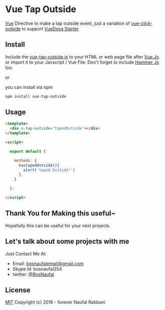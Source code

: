 # Vue Tap Outside
[Vue](http://vuejs.org) Directive to make a tap outside event, just a variation of [vue-click-outside](https://github.com/BosNaufal/vue-click-outside) to support [VueDova Starter](https://github.com/BosNaufal/vuedova-starter)


## Install
Include the [vue-tap-outside.js](./vue-tap-outside.js) to your HTML or web page file after [Vue.Js](http://vuejs.org). or import it to your Javscript / Vue File. Don't forget to include [Hammer Js](http://hammerjs.github.io/) too.

or

you can install via npm
```bash
npm install vue-tap-outside
```


## Usage
```html
<template>
  <div v-tap-outside="tapedOutside"></div>
</template>

<script>

  export default {

    methods: {
      hastapedOutside(){
        alert('taped OutSide!')
      },
    }

  };

</script>
```

## Thank You for Making this useful~
Hopefully this can be useful for your next projects.


## Let's talk about some projects with me
Just Contact Me At:
- Email: [bosnaufalemail@gmail.com](mailto:bosnaufalemail@gmail.com)
- Skype Id: bosnaufal254
- twitter: [@BosNaufal](https://twitter.com/BosNaufal)

## License
[MIT](http://opensource.org/licenses/MIT)
Copyright (c) 2016 - forever Naufal Rabbani
